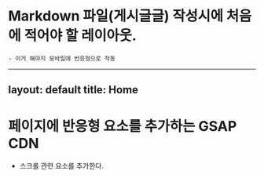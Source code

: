 
# Markdown 파일(게시글글) 작성시에 처음에 적어야 할 레이아웃. 
    - 이거 해야지 모바일에 반응형으로 작동 

---
layout: default
title: Home
---


# 페이지에 반응형 요소를 추가하는 GSAP CDN

- 스크롤 관련 요소를 추가한다. 

<script src="https://cdnjs.cloudflare.com/ajax/libs/gsap/3.12.2/gsap.min.js"></script>
<script src="https://cdnjs.cloudflare.com/ajax/libs/gsap/3.12.2/ScrollTrigger.min.js"></script>
